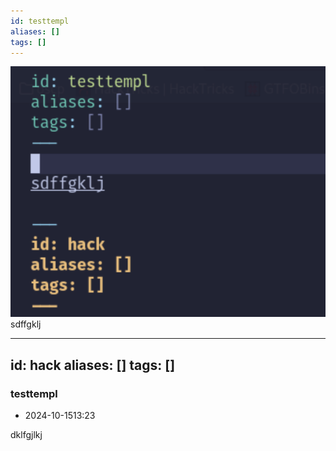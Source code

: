 ```yaml
---
id: testtempl
aliases: []
tags: []
---
```

![test.png](assets/imgs/test.png)
sdffgklj

---
id: hack
aliases: []
tags: []
---

### testtempl
* 2024-10-1513:23





dklfgjlkj




